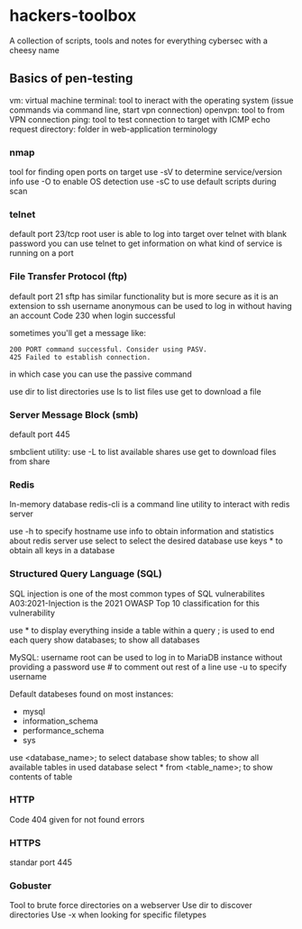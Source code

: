 # hackers-toolbox
A collection of scripts, tools and notes for everything cybersec with a cheesy name

## Basics of pen-testing

vm: virtual machine
terminal: tool to ineract with the operating system (issue commands via command line, start vpn connection)
openvpn: tool to from VPN connection
ping: tool to test connection to target with ICMP echo request
directory: folder in web-application terminology

### nmap
tool for finding open ports on target
use -sV to determine service/version info
use -O to enable OS detection
use -sC to use default scripts during scan

### telnet 
default port 23/tcp
root user is able to log into target over telnet with blank password
you can use telnet to get information on what kind of service is running on a port

### File Transfer Protocol (ftp)
default port 21
sftp has similar functionality but is more secure as it is an extension to ssh
username anonymous can be used to log in without having an account
Code 230 when login successful

sometimes you'll get a message like:
```
200 PORT command successful. Consider using PASV.
425 Failed to establish connection.
```
in which case you can use the passive command

use dir to list directories
use ls to list files
use get to download a file

### Server Message Block (smb)
default port 445

smbclient utility:
use -L to list available shares
use get to download files from share

### Redis
In-memory database
redis-cli is a command line utility to interact with redis server

use -h to specify hostname
use info to obtain information and statistics about redis server
use select to select the desired database
use keys * to obtain all keys in a database

### Structured Query Language (SQL)
SQL injection is one of the most common types of SQL vulnerabilites
A03:2021-Injection is the 2021 OWASP Top 10 classification for this vulnerability

use * to display everything inside a table within a query
; is used to end each query
show databases; to show all databases

MySQL:
username root can be used to log in to MariaDB instance without providing a password
use # to comment out rest of a line
use -u to specify username

Default databeses found on most instances:
- mysql
- information_schema
- performance_schema
- sys

use <database_name>; to select database
show tables; to show all available tables in used database
select * from <table_name>; to show contents of table

### HTTP
Code 404 given for not found errors

### HTTPS
standar port 445

### Gobuster
Tool to brute force directories on a webserver
Use dir to discover directories
Use -x when looking for specific filetypes
